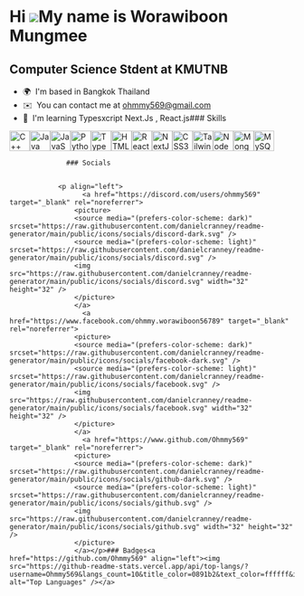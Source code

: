 Hi ![](https://user-images.githubusercontent.com/18350557/176309783-0785949b-9127-417c-8b55-ab5a4333674e.gif)My name is Worawiboon Mungmee
==========================================================================================================================================

Computer Science Stdent at KMUTNB
---------------------------------

*   🌍  I'm based in Bangkok Thailand
*   ✉️  You can contact me at [ohmmy569@gmail.com](mailto:ohmmy569@gmail.com)
*   🧠  I'm learning Typesxcript Next.Js , React.js### Skills 
<p align="left">
<a href="https://docs.microsoft.com/en-us/cpp/?view=msvc-170" target="_blank" rel="noreferrer"><img src="https://raw.githubusercontent.com/danielcranney/readme-generator/main/public/icons/skills/cplusplus-colored.svg" width="36" height="36" alt="C++" /></a><a href="https://www.oracle.com/java/" target="_blank" rel="noreferrer"><img src="https://raw.githubusercontent.com/danielcranney/readme-generator/main/public/icons/skills/java-colored.svg" width="36" height="36" alt="Java" /></a><a href="https://developer.mozilla.org/en-US/docs/Web/JavaScript" target="_blank" rel="noreferrer"><img src="https://raw.githubusercontent.com/danielcranney/readme-generator/main/public/icons/skills/javascript-colored.svg" width="36" height="36" alt="JavaScript" /></a><a href="https://www.python.org/" target="_blank" rel="noreferrer"><img src="https://raw.githubusercontent.com/danielcranney/readme-generator/main/public/icons/skills/python-colored.svg" width="36" height="36" alt="Python" /></a><a href="https://www.typescriptlang.org/" target="_blank" rel="noreferrer"><img src="https://raw.githubusercontent.com/danielcranney/readme-generator/main/public/icons/skills/typescript-colored.svg" width="36" height="36" alt="TypeScript" /></a><a href="https://developer.mozilla.org/en-US/docs/Glossary/HTML5" target="_blank" rel="noreferrer"><img src="https://raw.githubusercontent.com/danielcranney/readme-generator/main/public/icons/skills/html5-colored.svg" width="36" height="36" alt="HTML5" /></a><a href="https://reactjs.org/" target="_blank" rel="noreferrer"><img src="https://raw.githubusercontent.com/danielcranney/readme-generator/main/public/icons/skills/react-colored.svg" width="36" height="36" alt="React" /></a><a href="https://nextjs.org/docs" target="_blank" rel="noreferrer"><img src="https://raw.githubusercontent.com/danielcranney/readme-generator/main/public/icons/skills/nextjs-colored.svg" width="36" height="36" alt="NextJs" /></a><a href="https://www.w3.org/TR/CSS/#css" target="_blank" rel="noreferrer"><img src="https://raw.githubusercontent.com/danielcranney/readme-generator/main/public/icons/skills/css3-colored.svg" width="36" height="36" alt="CSS3" /></a><a href="https://tailwindcss.com/" target="_blank" rel="noreferrer"><img src="https://raw.githubusercontent.com/danielcranney/readme-generator/main/public/icons/skills/tailwindcss-colored.svg" width="36" height="36" alt="TailwindCSS" /></a><a href="https://nodejs.org/en/" target="_blank" rel="noreferrer"><img src="https://raw.githubusercontent.com/danielcranney/readme-generator/main/public/icons/skills/nodejs-colored.svg" width="36" height="36" alt="NodeJS" /></a><a href="https://www.mongodb.com/" target="_blank" rel="noreferrer"><img src="https://raw.githubusercontent.com/danielcranney/readme-generator/main/public/icons/skills/mongodb-colored.svg" width="36" height="36" alt="MongoDB" /></a><a href="https://www.mysql.com/" target="_blank" rel="noreferrer"><img src="https://raw.githubusercontent.com/danielcranney/readme-generator/main/public/icons/skills/mysql-colored.svg" width="36" height="36" alt="MySQL" /></a>
                    </p>
                    
                  ### Socials
                  
                  
                <p align="left">
                      <a href="https://discord.com/users/ohmmy569" target="_blank" rel="noreferrer">
                    <picture>
                    <source media="(prefers-color-scheme: dark)" srcset="https://raw.githubusercontent.com/danielcranney/readme-generator/main/public/icons/socials/discord-dark.svg" />
                    <source media="(prefers-color-scheme: light)" srcset="https://raw.githubusercontent.com/danielcranney/readme-generator/main/public/icons/socials/discord.svg" />
                    <img src="https://raw.githubusercontent.com/danielcranney/readme-generator/main/public/icons/socials/discord.svg" width="32" height="32" />
                    </picture>
                    </a>
                      <a href="https://www.facebook.com/ohmmy.worawiboon56789" target="_blank" rel="noreferrer">
                    <picture>
                    <source media="(prefers-color-scheme: dark)" srcset="https://raw.githubusercontent.com/danielcranney/readme-generator/main/public/icons/socials/facebook-dark.svg" />
                    <source media="(prefers-color-scheme: light)" srcset="https://raw.githubusercontent.com/danielcranney/readme-generator/main/public/icons/socials/facebook.svg" />
                    <img src="https://raw.githubusercontent.com/danielcranney/readme-generator/main/public/icons/socials/facebook.svg" width="32" height="32" />
                    </picture>
                    </a>
                      <a href="https://www.github.com/Ohmmy569" target="_blank" rel="noreferrer">
                    <picture>
                    <source media="(prefers-color-scheme: dark)" srcset="https://raw.githubusercontent.com/danielcranney/readme-generator/main/public/icons/socials/github-dark.svg" />
                    <source media="(prefers-color-scheme: light)" srcset="https://raw.githubusercontent.com/danielcranney/readme-generator/main/public/icons/socials/github.svg" />
                    <img src="https://raw.githubusercontent.com/danielcranney/readme-generator/main/public/icons/socials/github.svg" width="32" height="32" />
                    </picture>
                    </a></p>### Badges<a href="https://github.com/Ohmmy569" align="left"><img src="https://github-readme-stats.vercel.app/api/top-langs/?username=Ohmmy569&langs_count=10&title_color=0891b2&text_color=ffffff&icon_color=22c55e&bg_color=1c1917&hide_border=true&locale=en&custom_title=Top%20%Languages" alt="Top Languages" /></a>
